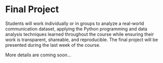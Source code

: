 # Final Project

Students will work individually or in groups to analyze a real-world communication dataset, applying the Python programming and data analysis techniques learned throughout the course while ensuring their work is transparent, shareable, and reproducible. The final project will be presented during the last week of the course.

More details are coming soon...
